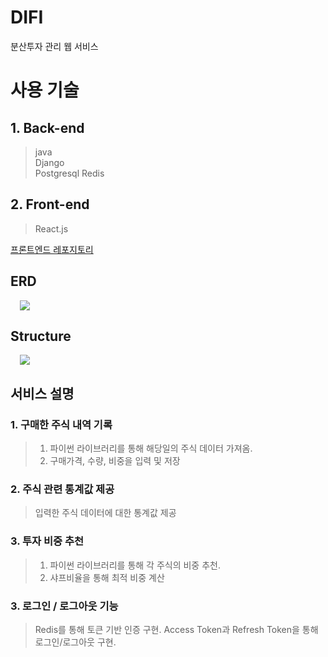 # DIFI

분산투자 관리 웹 서비스  

# 사용 기술

## 1. Back-end

> java  
> Django  
> Postgresql
> Redis

## 2. Front-end

> React.js

[프론트엔드 레포지토리](https://github.com/hjs5979/df-fe-app)
<br />

## ERD

<div markdown="1" style="padding-left: 15px;">
  <img src="https://github.com/user-attachments/assets/4a6e2dfa-6250-4e27-b7ad-25e7fb5b2c25" />

</div>


## Structure

<div markdown="1" style="padding-left: 15px;">
<img src="https://github.com/user-attachments/assets/73ee2d94-6fc6-4672-add8-7dcc3884cb31" />
</div>

## 서비스 설명

### 1. 구매한 주식 내역 기록
> 1. 파이썬 라이브러리를 통해 해당일의 주식 데이터 가져옴.
> 2. 구매가격, 수량, 비중을 입력 및 저장

### 2. 주식 관련 통계값 제공
> 입력한 주식 데이터에 대한 통계값 제공

### 3. 투자 비중 추천
> 1. 파이썬 라이브러리를 통해 각 주식의 비중 추천.
> 2. 샤프비율을 통해 최적 비중 계산

### 3. 로그인 / 로그아웃 기능
> Redis를 통해 토큰 기반 인증 구현. Access Token과 Refresh Token을 통해 로그인/로그아웃 구현.
<br />

